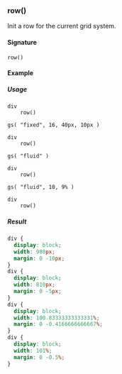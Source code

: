 ### row()

Init a row for the current grid system.

#### Signature

`row()`

#### Example

##### Usage

```stylus
div
    row()

gs( "fixed", 16, 40px, 10px )

div
    row()

gs( "fluid" )

div
    row()

gs( "fluid", 10, 9% )

div
    row()
```

##### Result

```css
div {
  display: block;
  width: 980px;
  margin: 0 -10px;
}
div {
  display: block;
  width: 810px;
  margin: 0 -5px;
}
div {
  display: block;
  width: 100.83333333333331%;
  margin: 0 -0.4166666666667%;
}
div {
  display: block;
  width: 101%;
  margin: 0 -0.5%;
}
```
